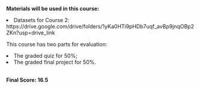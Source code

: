 **Materials will be used in this course:**
<li>Datasets for Course 2: https://drive.google.com/drive/folders/1yKa0HTi9pHDb7uqf_avBp9jnqOBp2ZKn?usp=drive_link</li>

This course has two parts for evaluation:
<li>The graded quiz for 50%; </li>
<li>The graded final project for 50%.</li> <br/>

**Final Score: 16.5**
